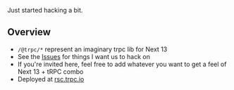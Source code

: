 Just started hacking a bit.


## Overview

- `/@trpc/*` represent an imaginary trpc lib for Next 13
- See the [Issues](https://github.com/trpc/next-13/issues) for things I want us to hack on
- If you're invited here, feel free to add whatever you want to get a feel of Next 13 + tRPC combo
- Deployed at [rsc.trpc.io](https://rsc.trpc.io/)


